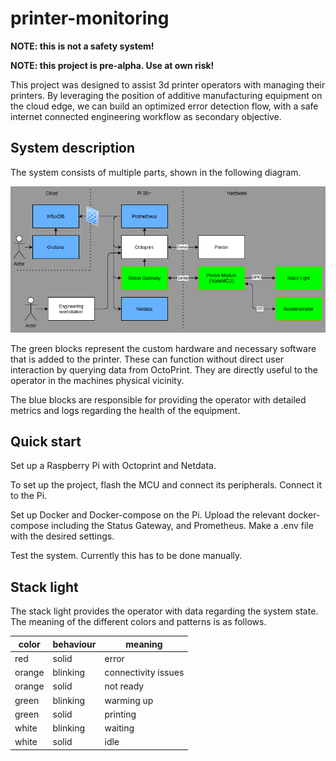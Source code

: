 # printer-monitoring

**NOTE: this is not a safety system!**

**NOTE: this project is pre-alpha. Use at own risk!**

This project was designed to assist 3d printer operators with managing their printers. By leveraging the position of additive manufacturing equipment on the cloud edge, we can build an optimized error detection flow, with a safe internet connected engineering workflow as secondary objective.

## System description

The system consists of multiple parts, shown in the following diagram.

![Overview of the entire system, consisting of hardware, RPi and cloud sections](docs/system-overview.png "system overview")

The green blocks represent the custom hardware and necessary software that is added to the printer. These can function without direct user interaction by querying data from OctoPrint. They are directly useful to the operator in the machines physical vicinity.

The blue blocks are responsible for providing the operator with detailed metrics and logs regarding the health of the equipment.

## Quick start

Set up a Raspberry Pi with Octoprint and Netdata.

To set up the project, flash the MCU and connect its peripherals. Connect it to the Pi.

Set up Docker and Docker-compose on the Pi. Upload the relevant docker-compose including the Status Gateway, and Prometheus. Make a .env file with the desired settings.

Test the system. Currently this has to be done manually.

## Stack light

The stack light provides the operator with data regarding the system state. The meaning of the different colors and patterns is as follows.

| color  | behaviour | meaning             |
| ------ | --------- | ------------------- |
| red    | solid     | error               |
| orange | blinking  | connectivity issues |
| orange | solid     | not ready           |
| green  | blinking  | warming up          |
| green  | solid     | printing            |
| white  | blinking  | waiting             |
| white  | solid     | idle                |

